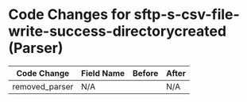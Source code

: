 # Code Changes for sftp-s-csv-file-write-success-directorycreated (Parser)

| Code Change | Field Name | Before | After |
|-------------|------------|--------|-------|
| removed_parser | N/A |  | N/A |